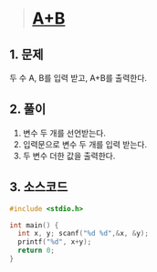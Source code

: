 > # [A+B](https://www.acmicpc.net/problem/1000)

## 1. 문제
   두 수 A, B를 입력 받고, A+B를 출력한다.

## 2. 풀이

1. 변수 두 개를 선언받는다.
2. 입력문으로 변수 두 개를 입력 받는다.
3. 두 변수 더한 값을 출력한다.

## 3. 소스코드 
```c
#include <stdio.h>

int main() {
  int x, y; scanf("%d %d",&x, &y);
  printf("%d", x+y);
  return 0;
}
```
